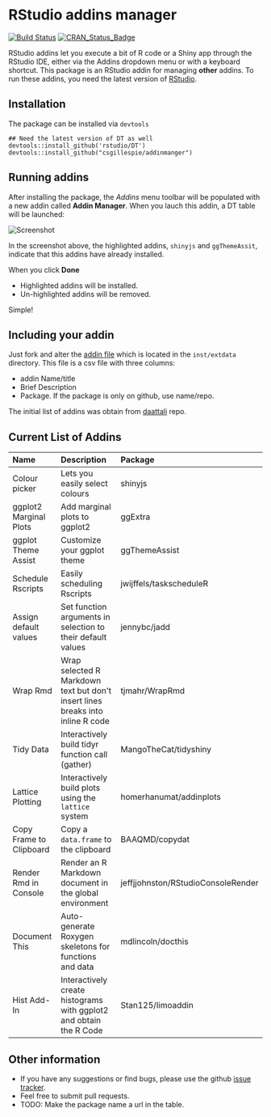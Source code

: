 <!-- README.md is generated from README.Rmd. Please edit that file -->
RStudio addins manager
======================

[![Build Status](https://travis-ci.org/csgillespie/addinmanger.svg?branch=master)](https://travis-ci.org/csgillespie/addinmanger) [![CRAN\_Status\_Badge](http://www.r-pkg.org/badges/version/addinmanger)](https://cran.r-project.org/package=addinmanger)

RStudio addins let you execute a bit of R code or a Shiny app through the RStudio IDE, either via the Addins dropdown menu or with a keyboard shortcut. This package is an RStudio addin for managing **other** addins. To run these addins, you need the latest version of [RStudio](https://www.rstudio.com/).

Installation
------------

The package can be installed via `devtools`

    ## Need the latest version of DT as well
    devtools::install_github('rstudio/DT')
    devtools::install_github("csgillespie/addinmanger")

Running addins
--------------

After installing the package, the *Addins* menu toolbar will be populated with a new addin called **Addin Manager**. When you lauch this addin, a DT table will be launched:

![Screenshot](https://raw.github.com/csgillespie/addinmanger/master/images/screenshot.png)

In the screenshot above, the highlighted addins, `shinyjs` and `ggThemeAssit`, indicate that this addins have already installed.

When you click **Done**

-   Highlighted addins will be installed.
-   Un-highlighted addins will be removed.

Simple!

Including your addin
--------------------

Just fork and alter the [addin file](https://github.com/csgillespie/addinmanger/tree/master/inst/extdata) which is located in the `inst/extdata` directory. This file is a csv file with three columns:

-   addin Name/title
-   Brief Description
-   Package. If the package is only on github, use name/repo.

The initial list of addins was obtain from [daattali](https://github.com/daattali/rstudio-addins) repo.

Current List of Addins
----------------------

| Name                    | Description                                                                    | Package                            |
|:------------------------|:-------------------------------------------------------------------------------|:-----------------------------------|
| Colour picker           | Lets you easily select colours                                                 | shinyjs                            |
| ggplot2 Marginal Plots  | Add marginal plots to ggplot2                                                  | ggExtra                            |
| ggplot Theme Assist     | Customize your ggplot theme                                                    | ggThemeAssist                      |
| Schedule Rscripts       | Easily scheduling Rscripts                                                     | jwijffels/taskscheduleR            |
| Assign default values   | Set function arguments in selection to their default values                    | jennybc/jadd                       |
| Wrap Rmd                | Wrap selected R Markdown text but don't insert lines breaks into inline R code | tjmahr/WrapRmd                     |
| Tidy Data               | Interactively build tidyr function call (gather)                               | MangoTheCat/tidyshiny              |
| Lattice Plotting        | Interactively build plots using the `lattice` system                           | homerhanumat/addinplots            |
| Copy Frame to Clipboard | Copy a `data.frame` to the clipboard                                           | BAAQMD/copydat                     |
| Render Rmd in Console   | Render an R Markdown document in the global environment                        | jeffjjohnston/RStudioConsoleRender |
| Document This           | Auto-generate Roxygen skeletons for functions and data                         | mdlincoln/docthis                  |
| Hist Add-In             | Interactively create histograms with ggplot2 and obtain the R Code             | Stan125/limoaddin                  |

Other information
-----------------

-   If you have any suggestions or find bugs, please use the github [issue tracker](https://github.com/csgillespie/addmanger/issues).
-   Feel free to submit pull requests.
-   TODO: Make the package name a url in the table.
